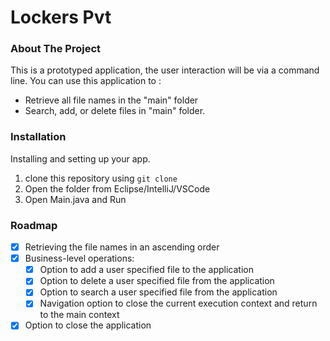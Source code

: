 # Lockers Pvt

<!-- ABOUT THE PROJECT -->

### About The Project

This is a prototyped application, the user interaction will be via a command line. You can use this application to :

- Retrieve all file names in the "main" folder
- Search, add, or delete files in "main" folder.

### Installation

Installing and setting up your app.

1. clone this repository using `git clone `
2. Open the folder from Eclipse/IntelliJ/VSCode
3. Open Main.java and Run

<!-- ROADMAP -->

### Roadmap

- [x] Retrieving the file names in an ascending order
- [x] Business-level operations:
  - [x] Option to add a user specified file to the application
  - [x] Option to delete a user specified file from the application
  - [x] Option to search a user specified file from the application
  - [x] Navigation option to close the current execution context and return to the main context
- [x] Option to close the application
